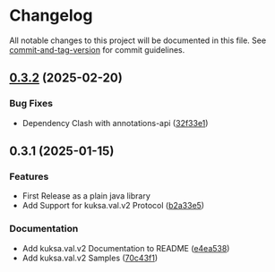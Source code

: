# Changelog

All notable changes to this project will be documented in this file. See [commit-and-tag-version](https://github.com/absolute-version/commit-and-tag-version) for commit guidelines.

## [0.3.2](https://github.com/eclipse-kuksa/kuksa-java-sdk/compare/release/release/v0.3.1...release/v0.3.2) (2025-02-20)


### Bug Fixes

* Dependency Clash with annotations-api ([32f33e1](https://github.com/eclipse-kuksa/kuksa-java-sdk/commit/32f33e18f4e107cb2cdb3c50060eb3b412de7339))

## 0.3.1 (2025-01-15)


### Features

* First Release as a plain java library
* Add Support for kuksa.val.v2 Protocol ([b2a33e5](https://github.com/eclipse-kuksa/kuksa-java-sdk/commit/b2a33e516846d5c1ad849afe521f1d339ac1d606))


### Documentation

* Add kuksa.val.v2 Documentation to README ([e4ea538](https://github.com/eclipse-kuksa/kuksa-java-sdk/commit/e4ea5384bd72461f7084e0ba982b35d347777be9))
* Add kuksa.val.v2 Samples ([70c43f1](https://github.com/eclipse-kuksa/kuksa-java-sdk/commit/70c43f1cad8b830e2fd273ccc9fe9a7987cc04d6))
